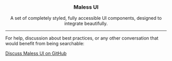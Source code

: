 <h3 align="center">
  Maless UI
</h3>

<p align="center">
  A set of completely styled, fully accessible UI components, designed to integrate
  beautifully.
</p>

---


For help, discussion about best practices, or any other conversation that would benefit from being searchable:

[Discuss Maless UI on GitHub](https://github.com/shipless/malessui/discussions)
